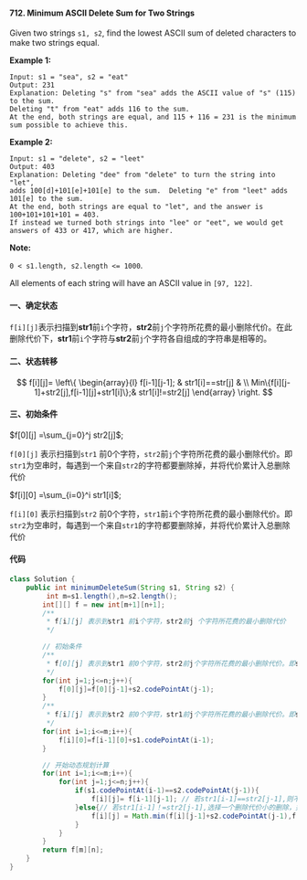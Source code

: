 #### 712. Minimum ASCII Delete Sum for Two Strings

Given two strings `s1, s2`, find the lowest ASCII sum of deleted characters to make two strings equal.

**Example 1:**

```
Input: s1 = "sea", s2 = "eat"
Output: 231
Explanation: Deleting "s" from "sea" adds the ASCII value of "s" (115) to the sum.
Deleting "t" from "eat" adds 116 to the sum.
At the end, both strings are equal, and 115 + 116 = 231 is the minimum sum possible to achieve this.
```



**Example 2:**

```
Input: s1 = "delete", s2 = "leet"
Output: 403
Explanation: Deleting "dee" from "delete" to turn the string into "let",
adds 100[d]+101[e]+101[e] to the sum.  Deleting "e" from "leet" adds 101[e] to the sum.
At the end, both strings are equal to "let", and the answer is 100+101+101+101 = 403.
If instead we turned both strings into "lee" or "eet", we would get answers of 433 or 417, which are higher.
```



**Note:**

`0 < s1.length, s2.length <= 1000`.

All elements of each string will have an ASCII value in `[97, 122]`.

#### 一、确定状态

```f[i][j]```表示扫描到**str1**前```i```个字符，**str2**前```j```个字符所花费的最小删除代价。在此删除代价下，**str1**前```i```个字符与**str2**前```j```个字符各自组成的字符串是相等的。

#### 二、状态转移

$$
f[i][j]=
\left\{
		\begin{array}{l}
		f[i-1][j-1]; & str1[i]==str[j] & \\
		Min\{f[i][j-1]+str2[j],f[i-1][j]+str1[i]\};& str1[i]!=str2[j]
		\end{array}
\right.
$$

#### 三、初始条件

$f[0][j] =\sum_{j=0}^j str2[j]$;

```f[0][j]``` 表示扫描到```str1``` 前0个字符，```str2```前```j```个字符所花费的最小删除代价。即```str1```为空串时，每遇到一个来自```str2```的字符都要删除掉，并将代价累计入总删除代价

$f[i][0] =\sum_{i=0}^i str1[i]$;

```f[i][0]``` 表示扫描到```str2``` 前0个字符，```str1```前```i```个字符所花费的最小删除代价。即```str2```为空串时，每遇到一个来自```str1```的字符都要删除掉，并将代价累计入总删除代价

#### 代码

```java
class Solution {
    public int minimumDeleteSum(String s1, String s2) {
         int m=s1.length(),n=s2.length();
        int[][] f = new int[m+1][n+1];
        /**
         * f[i][j] 表示到str1 前i个字符，str2前j 个字符所花费的最小删除代价
         */

        // 初始条件
        /**
         * f[0][j] 表示到str1 前0个字符，str2前j个字符所花费的最小删除代价。即str1为空串时，每遇到一个来自str2的字符都要删除掉，并将代价累计入总删除代价
         */
        for(int j=1;j<=n;j++){
            f[0][j]=f[0][j-1]+s2.codePointAt(j-1);
        }
        /**
         * f[i][j] 表示到str2 前0个字符，str1前j个字符所花费的最小删除代价。即str2为空串时，每遇到一个来自str1的字符都要删除掉，并将代价累计入总删除代价
         */
        for(int i=1;i<=m;i++){
            f[i][0]=f[i-1][0]+s1.codePointAt(i-1);
        }

        // 开始动态规划计算
        for(int i=1;i<=m;i++){
            for(int j=1;j<=n;j++){
                if(s1.codePointAt(i-1)==s2.codePointAt(j-1)){
                    f[i][j]= f[i-1][j-1]; // 若str1[i-1]==str2[j-1],则不需要花费删除代价，直接继承
                }else{// 若str1[i-1]！=str2[j-1],选择一个删除代价小的删除，并累计入总删除代价
                    f[i][j] = Math.min(f[i][j-1]+s2.codePointAt(j-1),f[i-1][j]+s1.codePointAt(i-1));
                }
            }
        }
        return f[m][n];
    }
}
```


